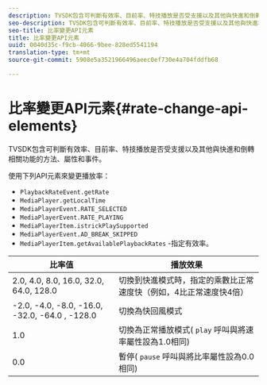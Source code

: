 ```yaml
---
description: TVSDK包含可判斷有效率、目前率、特技播放是否受支援以及其他與快進和倒轉相關功能的方法、屬性和事件。
seo-description: TVSDK包含可判斷有效率、目前率、特技播放是否受支援以及其他與快進和倒轉相關功能的方法、屬性和事件。
seo-title: 比率變更API元素
title: 比率變更API元素
uuid: 0040d35c-f9cb-4066-9bee-828ed5541194
translation-type: tm+mt
source-git-commit: 5908e5a3521966496aeec0ef730e4a704fddfb68

---
```



# 比率變更API元素{#rate-change-api-elements}

TVSDK包含可判斷有效率、目前率、特技播放是否受支援以及其他與快進和倒轉相關功能的方法、屬性和事件。

<!--<a id="section_36576E92DE6343AEBD0BBD662502365D"></a>-->

使用下列API元素來變更播放率：

* `PlaybackRateEvent.getRate`
* `MediaPlayer.getLocalTime`
* `MediaPlayerEvent.RATE_SELECTED`
* `MediaPlayerEvent.RATE_PLAYING`
* `MediaPlayerItem.istrickPlaySupported`
* `MediaPlayerEvent.AD_BREAK_SKIPPED`
* `MediaPlayerItem.getAvailablePlaybackRates` -指定有效率。

| 比率值 | 播放效果 |
|---|---|
| 2.0, 4.0, 8.0, 16.0, 32.0, 64.0, 128.0 | 切換到快進模式時，指定的乘數比正常速度快（例如，4比正常速度快4倍） |
| -2.0, -4.0, -8.0, -16.0, -32.0, -64.0 , -128.0 | 切換為快回風模式 |
| 1.0 | 切換為正常播放模式( `play` 呼叫與將速率屬性設為1.0相同) |
| 0.0 | 暫停( `pause` 呼叫與將比率屬性設為0.0相同) |


